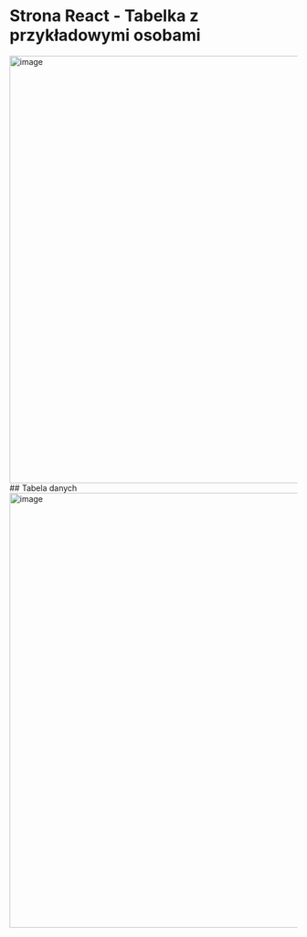 # Strona React - Tabelka z przykładowymi osobami
<img width="653" height="748" alt="image" src="https://github.com/user-attachments/assets/a7f3e780-c700-4fcc-a359-f538cf971812" />
## Tabela danych
<img width="744" height="761" alt="image" src="https://github.com/user-attachments/assets/10391e6e-d8bc-4a6f-8353-c00d019de646" />

